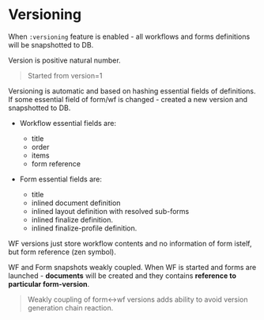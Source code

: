 # Versioning

When `:versioning` feature is enabled - all workflows and forms definitions will be snapshotted to DB.

Version is positive natural number.

> Started from version=1

Versioning is automatic and based on hashing essential fields of definitions. If some essential field of form/wf is changed - created a new version and snapshotted to DB.

* Workflow essential fields are:
  * title
  * order
  * items
  * form reference



* Form essential fields are:
  * title
  * inlined document definition
  * inlined layout definition with resolved sub-forms
  * inlined finalize definition.
  * inlined finalize-profile definition.

WF versions just store workflow contents and no information of form istelf, but form reference (zen symbol).

WF and Form snapshots weakly coupled. When WF is started and forms are launched - **documents** will be created and they contains **reference to particular form-version**.

> Weakly coupling of form<->wf versions adds ability to avoid version generation chain reaction.
